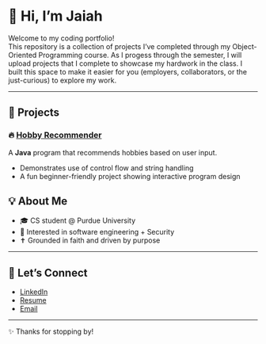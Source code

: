 # 👋 Hi, I’m Jaiah

Welcome to my coding portfolio!  
This repository is a collection of projects I’ve completed through my Object-Oriented Programming course.
As I progess through the semester, I will upload projects that I complete to showcase my hardwork in the class.
I built this space to make it easier for you (employers, collaborators, or the just-curious) to explore my work.  

---

## 📂 Projects

### 🔥 [Hobby Recommender](./HobbyRecommender/)
A **Java** program that recommends hobbies based on user input.  
- Demonstrates use of control flow and string handling  
- A fun beginner-friendly project showing interactive program design  



## 💡 About Me
- 🎓 CS student @ Purdue University  
- 🤖 Interested in software engineering + Security 
- ✝️ Grounded in faith and driven by purpose  

---

## 🔗 Let’s Connect
- [LinkedIn](https://www.linkedin.com/in/jaiahr2506)  
- [Resume](resumelink)  
- [Email](mailto:jaiah.monay@gmail.com)  

---

✨ Thanks for stopping by!
